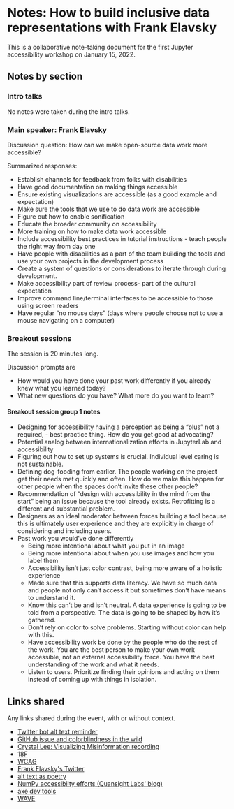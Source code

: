 # Notes: How to build inclusive data representations with Frank Elavsky

This is a collaborative note-taking document for the first Jupyter accessibility workshop on January 15, 2022. 

## Notes by section

### Intro talks

No notes were taken during the intro talks.

### Main speaker: Frank Elavsky

Discussion question: How can we make open-source data work more accessible?

Summarized responses:
- Establish channels for feedback from folks with disabilities
- Have good documentation on making things accessible
- Ensure existing visualizations are accessible (as a good example and expectation)
- Make sure the tools that we use to do data work are accessible
- Figure out how to enable sonification
- Educate the broader community on accessibility
- More training on how to make data work accessible
- Include accessibility best practices in tutorial instructions - teach people the right way from day one
- Have people with disabilities as a part of the team building the tools and use your own projects in the development process
- Create a system of questions or considerations to iterate through during development.
- Make accessibility part of review process- part of the cultural expectation
- Improve command line/terminal interfaces to be accessible to those using screen readers
- Have regular “no mouse days” (days where people choose not to use a mouse navigating on a computer)

### Breakout sessions

The session is 20 minutes long.

Discussion prompts are
- How would you have done your past work differently if you already knew what you learned today?
- What new questions do you have? What more do you want to learn?

#### Breakout session group 1 notes
- Designing for accessibility having a perception as being a “plus” not a required, - best practice thing. How do you get good at advocating?
- Potential analog between internationalization efforts in JupyterLab and accessibility
- Figuring out how to set up systems is crucial. Individual level caring is not sustainable.
- Defining dog-fooding from earlier. The people working on the project get their needs met quickly and often. How do we make this happen for other people when the spaces don’t invite these other people?
- Recommendation of “design with accessibility in the mind from the start” being an issue because the tool already exists. Retrofitting is a different and substantial problem.
- Designers as an ideal moderator between forces building a tool because this is ultimately user experience and they are explicitly in charge of considering and including users.
- Past work you would’ve done differently
    - Being more intentional about what you put in an image
    - Being more intentional about when you use images and how you label them
    - Accessibility isn’t just color contrast, being more aware of a holistic experience
    - Made sure that this supports data literacy. We have so much data and people not only can’t access it but sometimes don’t have means to understand it.
    - Know this can’t be and isn’t neutral. A data experience is going to be told from a perspective. The data is going to be shaped by how it’s gathered. 
    - Don’t rely on color to solve problems. Starting without color can help with this.
    - Have accessibility work be done by the people who do the rest of the work. You are the best person to make your own work accessible, not an external accessibility force. You have the best understanding of the work and what it needs.
    - Listen to users. Prioritize finding their opinions and acting on them instead of coming up with things in isolation.

## Links shared
Any links shared during the event, with or without context.
- [Twitter bot alt text reminder](twitter.com/AltTxtReminder])
- [GitHub issue and colorblindness in the wild](github.com/Saul-Mirone/milkdown/issues/281#issuecomment-1013644590)
- [Crystal Lee: Visualizing Misinformation recording](youtube.com/watch?v=vYpGqan2vLw)
- [18F](https://accessibility.18f.gov/)
- [WCAG](https://www.w3.org/WAI/standards-guidelines/wcag/)
- [Frank Elavsky's Twitter](twitter.com/FrankElavsky)
- [alt text as poetry](alt-text-as-poetry.net/)
- [NumPy accessibilty efforts (Quansight Labs' blog)](labs.quansight.org/blog/2021/07/numpy-accessibility-guidelines/)
- [axe dev tools](deque.com/axe/devtools/)
- [WAVE](wave.webaim.org/extension/)